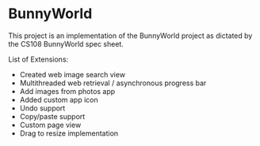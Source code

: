 # BunnyWorld

This project is an implementation of the BunnyWorld project as dictated by the CS108 BunnyWorld spec sheet.

List of Extensions:
 - Created web image search view
 - Multithreaded web retrieval / asynchronous progress bar
 - Add images from photos app
 - Added custom app icon
 - Undo support
 - Copy/paste support
 - Custom page view
 - Drag to resize implementation
